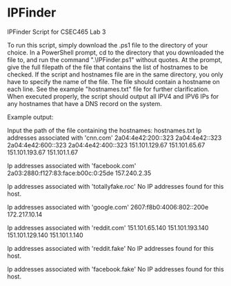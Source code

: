 # IPFinder
IPFinder Script for CSEC465 Lab 3

To run this script, simply download the .ps1 file to the directory of your choice. In a PowerShell prompt, cd to the directory that you downloaded the file to, and run the command ".\IPFinder.ps1" without quotes. At the prompt, give the full filepath of the file that contains the list of hostnames to be checked. If the script and hostnames file are in the same directory, you only have to specify the name of the file. The file should contain a hostname on each line. See the example "hostnames.txt" file for further clarification. When executed properly, the script should output all IPV4 and IPV6 IPs for any hostnames that have a DNS record on the system.

Example output:


Input the path of the file containing the hostnames: hostnames.txt
Ip addresses associated with 'cnn.com'
2a04:4e42:200::323
2a04:4e42::323
2a04:4e42:600::323
2a04:4e42:400::323
151.101.129.67
151.101.65.67
151.101.193.67
151.101.1.67

Ip addresses associated with 'facebook.com'
2a03:2880:f127:83:face:b00c:0:25de
157.240.2.35

Ip addresses associated with 'totallyfake.roc'
No IP addresses found for this host.

Ip addresses associated with 'google.com'
2607:f8b0:4006:802::200e
172.217.10.14

Ip addresses associated with 'reddit.com'
151.101.65.140
151.101.193.140
151.101.129.140
151.101.1.140

Ip addresses associated with 'reddit.fake'
No IP addresses found for this host.

Ip addresses associated with 'facebook.fake'
No IP addresses found for this host.
